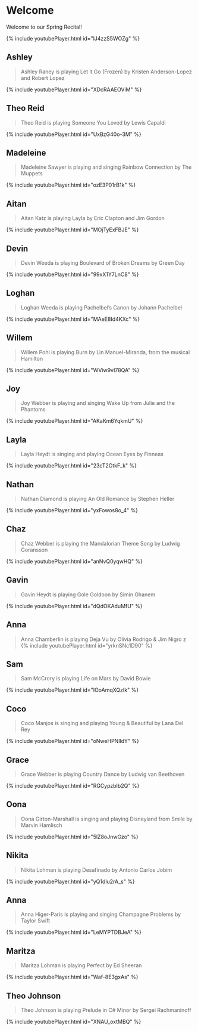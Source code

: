 # Welcome

Welcome to our Spring Recital!

{% include youtubePlayer.html id="lJ4zzS5WOZg" %}

## Ashley
> Ashley Raney is playing Let it Go (Frozen) by Kristen Anderson-Lopez and Robert Lopez

{% include youtubePlayer.html id="XDcRAAEOViM" %}

## Theo Reid
> Theo Reid is playing Someone You Loved by Lewis Capaldi

{% include youtubePlayer.html id="UxBzG40o-3M" %}


## Madeleine
> Madeleine Sawyer is playing and singing Rainbow Connection by The Muppets

{% include youtubePlayer.html id="ozE3P01rB1k" %}

## Aitan
> Aitan Katz is playing Layla by Eric Clapton and Jim Gordon

{% include youtubePlayer.html id="MOjTyExFBJE" %}

## Devin
> Devin Weeda is playing Boulevard of Broken Dreams by Green Day

{% include youtubePlayer.html id="99xX1Y7LnC8" %}

## Loghan
> Loghan Weeda is playing Pachelbel’s Canon by Johann Pachelbel

{% include youtubePlayer.html id="MAeE8Id4KXc" %}

## Willem
> Willem Pohl is playing Burn by Lin Manuel-Miranda, from the musical Hamilton

{% include youtubePlayer.html id="WViw9vI78QA" %}

## Joy
> Joy Webber is playing and singing Wake Up from Julie and the Phantoms

{% include youtubePlayer.html id="AKaKm6YqkmU" %}

## Layla
> Layla Heydt is singing and playing Ocean Eyes by Finneas

{% include youtubePlayer.html id="23cT2OtkF_k" %}

## Nathan
> Nathan Diamond is playing An Old Romance by Stephen Heller

{% include youtubePlayer.html id="yxFowos8o_4" %}

## Chaz
> Chaz Webber is playing the Mandalorian Theme Song by Ludwig Goransson

{% include youtubePlayer.html id="anNvQ0yqwHQ" %}

## Gavin
> Gavin Heydt is playing Gole Goldoon by Simin Ghanem

{% include youtubePlayer.html id="dQdOKAduMfU" %}

## Anna
> Anna Chamberlin is playing Deja Vu by Olivia Rodrigo & Jim Nigro
z
{% include youtubePlayer.html id="yrknSNc1D90" %}

## Sam
> Sam McCrory is playing Life on Mars by David Bowie

{% include youtubePlayer.html id="IOoAmqXQzIk" %}

## Coco
> Coco Manjos is singing and playing Young & Beautiful by Lana Del Rey

{% include youtubePlayer.html id="oNweHPNlIdY" %}

## Grace
> Grace Webber is playing Country Dance by Ludwig van Beethoven

{% include youtubePlayer.html id="RGCypzbIb2Q" %}

## Oona
> Oona Girton-Marshall is singing and playing Disneyland from Smile by Marvin Hamlisch

{% include youtubePlayer.html id="5lZ8oJnwGzo" %}

## Nikita
> Nikita Lohman is playing Desafinado by Antonio Carlos Jobim

{% include youtubePlayer.html id="yQ1dIu2rA_s" %}

## Anna
> Anna Higer-Paris is playing and singing Champagne Problems by Taylor Swift

{% include youtubePlayer.html id="LeMYPTDBJeA" %}

## Maritza
> Maritza Lohman is playing Perfect by Ed Sheeran

{% include youtubePlayer.html id="Waf-8E3gxAs" %}

## Theo Johnson
> Theo Johnson is playing Prelude in C# Minor by Sergei Rachmaninoff

{% include youtubePlayer.html id="XNAU_oxtMBQ" %}
